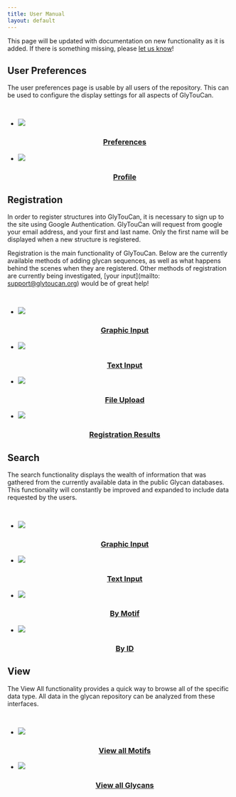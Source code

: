 ```yaml
---
title: User Manual
layout: default
---
```


This page will be updated with documentation on new functionality as it is added.  If there is something missing, please [let us know](/team)!

User Preferences
-----------------------------------------
The user preferences page is usable by all users of the repository.  This can be used to configure the display settings for all aspects of GlyTouCan.

<br>

<ul class="lesson-images">
  <li>
    <a href="../manual/preferences">
      <img src="../images/manual/preferences.png">
      <h3 style="text-align: center;">Preferences</h3>
    </a>
  </li>
  <li>
    <a href="../manual/profile">
      <img src="../images/manual/profile.png">
      <h3 style="text-align: center;">Profile</h3>
    </a>
  </li>
</ul>

Registration
-----------------------------------------

In order to register structures into GlyTouCan, it is necessary to sign up to the site using Google Authentication.  GlyTouCan will request from google your email address, and your first and last name.  Only the first name will be displayed when a new structure is registered.


Registration is the main functionality of GlyTouCan.  Below are the currently available methods of adding glycan sequences, as well as what happens behind the scenes when they are registered.  Other methods of registration are currently being investigated, [your input](mailto: support@glytoucan.org) would be of great help!

<br>

<ul class="lesson-images">
  <li>
    <a href="../manual/registration-graphical">
      <img src="../images/manual/registration-graphical.png">
      <h3 style="text-align: center;">Graphic Input</h3>
    </a>
  </li>
  <li>
    <a href="../manual/registration-text">
      <img src="../images/manual/registration-text.png">
      <h3 style="text-align: center;">Text Input</h3>
    </a>
  </li>
  <li>
    <a href="../manual/registration-upload">
      <img src="../images/manual/registration-upload.png">
      <h3 style="text-align: center;">File Upload</h3>
    </a>
  </li>
  <li>
    <a href="../manual/registration-result">
      <img src="../images/manual/registration-result.png">
      <h3 style="text-align: center;">Registration Results</h3>
    </a>
  </li>
</ul>

Search
---------------

The search functionality displays the wealth of information that was gathered from the currently available data in the public Glycan databases.  This functionality will constantly be improved and expanded to include data requested by the users.

<br>

<ul class="lesson-images">
  <li>
    <a href="../manual/search-graphical">
      <img src="../images/manual/search-graphical.png">
      <h3 style="text-align: center;">Graphic Input</h3>
    </a>
  </li>
  <li>
    <a href="../manual/search-text">
      <img src="../images/manual/search-text.png">
      <h3 style="text-align: center;">Text Input</h3>
    </a>
  </li>
  <li>
    <a href="../manual/search-motif">
      <img src="../images/manual/search-motif.png">
      <h3 style="text-align: center;">By Motif</h3>
    </a>
  </li>
  <li>
    <a href="../manual/search-id">
      <img src="../images/manual/search-id.png">
      <h3 style="text-align: center;">By ID</h3>
    </a>
  </li>
</ul>

View
---------------

The View All functionality provides a quick way to browse all of the specific data type.  All data in the glycan repository can be analyzed from these interfaces. 

<br>

<ul class="lesson-images">
  <li>
    <a href="../manual/browse-motif">
      <img src="../images/manual/browse-motif.png">
      <h3 style="text-align: center;">View all Motifs</h3>
    </a>
  </li>
  <li>
    <a href="../manual/browse-glycan">
      <img src="../images/manual/browse-glycan.png">
      <h3 style="text-align: center;">View all Glycans</h3>
    </a>
  </li>
</ul>
